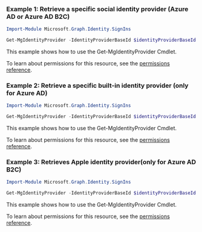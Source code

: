 ### Example 1: Retrieve a specific social identity provider (Azure AD or Azure AD B2C)

```powershellImport-Module Microsoft.Graph.Identity.SignIns

Get-MgIdentityProvider -IdentityProviderBaseId $identityProviderBaseId
```
This example shows how to use the Get-MgIdentityProvider Cmdlet.
To learn about permissions for this resource, see the [permissions reference](/graph/permissions-reference).

### Example 2: Retrieve a specific built-in identity provider (only for Azure AD)

```powershellImport-Module Microsoft.Graph.Identity.SignIns

Get-MgIdentityProvider -IdentityProviderBaseId $identityProviderBaseId
```
This example shows how to use the Get-MgIdentityProvider Cmdlet.
To learn about permissions for this resource, see the [permissions reference](/graph/permissions-reference).

### Example 3: Retrieves Apple identity provider(only for Azure AD B2C)

```powershellImport-Module Microsoft.Graph.Identity.SignIns

Get-MgIdentityProvider -IdentityProviderBaseId $identityProviderBaseId
```
This example shows how to use the Get-MgIdentityProvider Cmdlet.
To learn about permissions for this resource, see the [permissions reference](/graph/permissions-reference).

